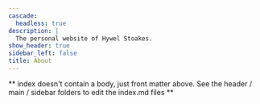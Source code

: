 ```yaml
---
cascade:
  headless: true
description: |
  The personal website of Hywel Stoakes.
show_header: true
sidebar_left: false
title: About
---
```


\*\* index doesn't contain a body, just front matter above. See the header / main / sidebar folders to edit the index.md files \*\*
